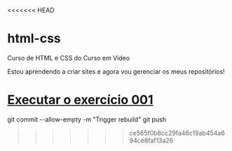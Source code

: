 <<<<<<< HEAD
# html-css
Curso de HTML e CSS do Curso em Vídeo

Estou aprendendo a criar sites e agora vou gerenciar os meus repositórios!

<a href="https://meloalves.github.io/HTML-CSS/exercicios/ex001/index.html">Executar o exercício 001</a>
=======

git commit --allow-empty -m "Trigger rebuild"
git push
>>>>>>> ce565f0b8cc29fa46c19ab454a694ce8faf13a26
